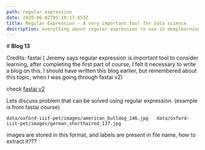 ```yaml
---
path: regular expression
date: 2020-06-02T05:18:17.853Z
title: Regular Expression - A very important tool for data science
description: everything about regular expression to use in deeplearning to filter filename
---
```

\# **Blog 13**

Credits: fastai ( Jeremy says regular expression is important tool to consider learning, after completing the first part of course, I felt it necessary to write a blog on this. I should have written this blog earlier, but remembered about this topic, when I was going through fastai v2)  

check [fastai v2 ](https://dev.fast.ai/) 

Lets discuss problem that can be solved using regular expression. (example is from fastai course)

`data/oxford-iiit-pet/images/american_bulldog_146.jpg  
data/oxford-iiit-pet/images/german_shorthaired_137.jpg`



images are stored in this format, and labels are present in file name, how to extract it???
